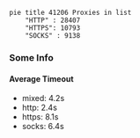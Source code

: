 
```mermaid
pie title 41206 Proxies in list
    "HTTP" : 28407
    "HTTPS": 10793
    "SOCKS" : 9138
```

### Some Info
#### Average Timeout

- mixed: 4.2s
- http: 2.4s
- https: 8.1s
- socks: 6.4s
